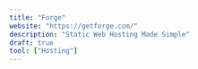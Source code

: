 ```yaml
---
title: "Forge"
website: "https://getforge.com/"
description: "Static Web Hosting Made Simple"
draft: true
tool: ["Hosting"]
---
```

